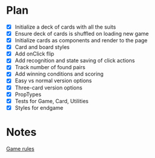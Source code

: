 # Plan

- [x] Initialize a deck of cards with all the suits
- [x] Ensure deck of cards is shuffled on loading new game
- [x] Initialize cards as components and render to the page
- [x] Card and board styles
- [x] Add onClick flip
- [x] Add recognition and state saving of click actions
- [x] Track number of found pairs
- [x] Add winning conditions and scoring
- [x] Easy vs normal version options
- [x] Three-card version options
- [x] PropTypes
- [x] Tests for Game, Card, Utilities
- [x] Styles for endgame

# Notes

[Game rules](https://en.wikipedia.org/wiki/Concentration_(game))
